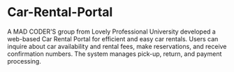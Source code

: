 # Car-Rental-Portal
A MAD CODER'S group from Lovely Professional University developed a web-based Car Rental Portal for efficient and easy car rentals. Users can inquire about car availability and rental fees, make reservations, and receive confirmation numbers. The system manages pick-up, return, and payment processing.
